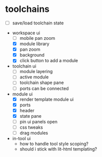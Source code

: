 # toolchains

- [ ] save/load toolchain state
- workspace ui
  - [ ] mobile pan zoom
  - [x] module library
  - [x] pan zoom
  - [x] background
  - [x] click button to add a module
- toolchain ui
  - [ ] module layering
  - [ ] active module
  - [ ] toolchain shape pane
  - [ ] ports can be connected
- module ui
  - [x] render template module ui
  - [x] ports
  - [x] header
  - [x] state pane
  - [ ] pin ui panels open
  - [ ] css tweaks
  - [ ] drag modules
- in-tool ui
  - how to handle tool style scoping?
  - should i stick with lit-html templating?
